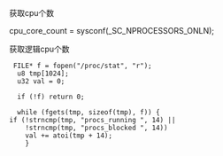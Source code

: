 获取cpu个数

cpu_core_count = sysconf(_SC_NPROCESSORS_ONLN);

获取逻辑cpu个数



     FILE* f = fopen("/proc/stat", "r");
      u8 tmp[1024];
      u32 val = 0;
    
      if (!f) return 0;
    
      while (fgets(tmp, sizeof(tmp), f)) {
    if (!strncmp(tmp, "procs_running ", 14) ||
        !strncmp(tmp, "procs_blocked ", 14)) 
        val += atoi(tmp + 14); 
        }

